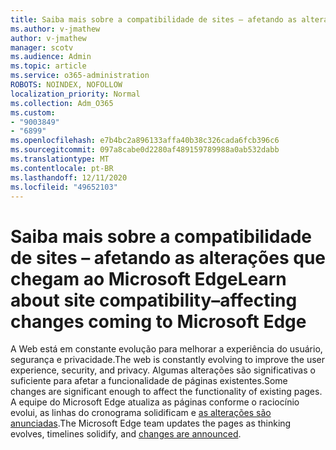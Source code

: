 ```yaml
---
title: Saiba mais sobre a compatibilidade de sites – afetando as alterações que chegam ao Microsoft Edge
ms.author: v-jmathew
author: v-jmathew
manager: scotv
ms.audience: Admin
ms.topic: article
ms.service: o365-administration
ROBOTS: NOINDEX, NOFOLLOW
localization_priority: Normal
ms.collection: Adm_O365
ms.custom:
- "9003849"
- "6899"
ms.openlocfilehash: e7b4bc2a896133affa40b38c326cada6fcb396c6
ms.sourcegitcommit: 097a8cabe0d2280af489159789988a0ab532dabb
ms.translationtype: MT
ms.contentlocale: pt-BR
ms.lasthandoff: 12/11/2020
ms.locfileid: "49652103"
---
```

# <a name="learn-about-site-compatibilityaffecting-changes-coming-to-microsoft-edge"></a><span data-ttu-id="5d53f-102">Saiba mais sobre a compatibilidade de sites – afetando as alterações que chegam ao Microsoft Edge</span><span class="sxs-lookup"><span data-stu-id="5d53f-102">Learn about site compatibility–affecting changes coming to Microsoft Edge</span></span>

<span data-ttu-id="5d53f-103">A Web está em constante evolução para melhorar a experiência do usuário, segurança e privacidade.</span><span class="sxs-lookup"><span data-stu-id="5d53f-103">The web is constantly evolving to improve the user experience, security, and privacy.</span></span> <span data-ttu-id="5d53f-104">Algumas alterações são significativas o suficiente para afetar a funcionalidade de páginas existentes.</span><span class="sxs-lookup"><span data-stu-id="5d53f-104">Some changes are significant enough to affect the functionality of existing pages.</span></span> <span data-ttu-id="5d53f-105">A equipe do Microsoft Edge atualiza as páginas conforme o raciocínio evolui, as linhas do cronograma solidificam e [as alterações são anunciadas](https://go.microsoft.com/fwlink/?linkid=2135534).</span><span class="sxs-lookup"><span data-stu-id="5d53f-105">The Microsoft Edge team updates the pages as thinking evolves, timelines solidify, and [changes are announced](https://go.microsoft.com/fwlink/?linkid=2135534).</span></span>
